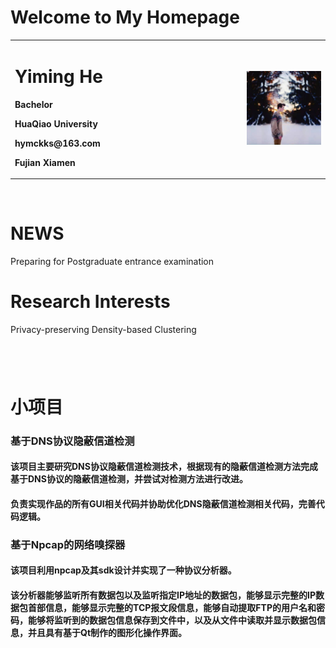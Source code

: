 # Welcome to My Homepage

<table border="0">
  <tr>
    <td width="70%">
      <h1>Yiming He</h1>
      <p><b>Bachelor</b></p>
      <p><b>HuaQiao University</b></p>
      <p><b>hymckks@163.com</b></p>
      <p><b>Fujian Xiamen</b></p>
    </td>
    <td width="25%">
      <img src="/头像.jpg" width="100%">   
    </td>
  </tr>
</table>

&nbsp;
# NEWS 
Preparing for Postgraduate entrance examination
&nbsp;
# Research Interests
Privacy-preserving Density-based Clustering

&nbsp;
&nbsp;
---
# 小项目
### 基于DNS协议隐蔽信道检测
#### 该项目主要研究DNS协议隐蔽信道检测技术，根据现有的隐蔽信道检测方法完成基于DNS协议的隐蔽信道检测，并尝试对检测方法进行改进。 
#### 负责实现作品的所有GUI相关代码并协助优化DNS隐蔽信道检测相关代码，完善代码逻辑。
### 基于Npcap的网络嗅探器
#### 该项目利用npcap及其sdk设计并实现了一种协议分析器。 
#### 该分析器能够监听所有数据包以及监听指定IP地址的数据包，能够显示完整的IP数据包首部信息，能够显示完整的TCP报文段信息，能够自动提取FTP的用户名和密码，能够将监听到的数据包信息保存到文件中，以及从文件中读取并显示数据包信息，并且具有基于Qt制作的图形化操作界面。
